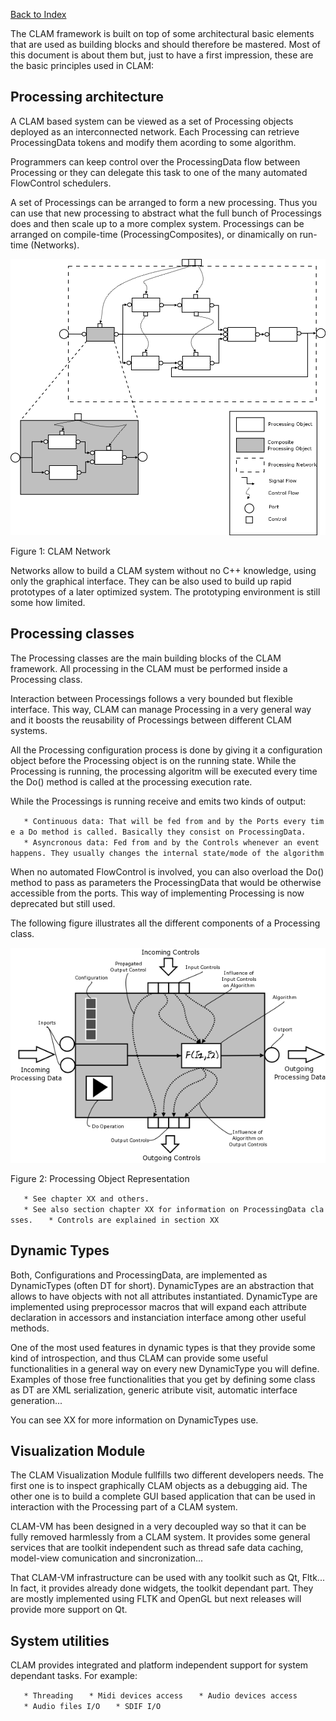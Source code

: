 [Back to Index](DeprecatedDoc/CLAMUserManual "wikilink")

The CLAM framework is built on top of some architectural basic elements that are used as building blocks and should therefore be mastered. Most of this document is about them but, just to have a first impression, these are the basic principles used in CLAM:

Processing architecture
-----------------------

A CLAM based system can be viewed as a set of Processing objects deployed as an interconnected network. Each Processing can retrieve ProcessingData tokens and modify them acording to some algorithm.

Programmers can keep control over the ProcessingData flow between Processing or they can delegate this task to one of the many automated FlowControl schedulers.

A set of Processings can be arranged to form a new processing. Thus you can use that new processing to abstract what the full bunch of Processings does and then scale up to a more complex system. Processings can be arranged on compile-time (ProcessingComposites), or dinamically on run-time (Networks).

![300 px](Basic4MPS.png "300 px")

Figure 1: CLAM Network

Networks allow to build a CLAM system without no C++ knowledge, using only the graphical interface. They can be also used to build up rapid prototypes of a later optimized system. The prototyping environment is still some how limited.

Processing classes
------------------

The Processing classes are the main building blocks of the CLAM framework. All processing in the CLAM must be performed inside a Processing class.

Interaction between Processings follows a very bounded but flexible interface. This way, CLAM can manage Processing in a very general way and it boosts the reusability of Processings between different CLAM systems.

All the Processing configuration process is done by giving it a configuration object before the Processing object is on the running state. While the Processing is running, the processing algoritm will be executed every time the Do() method is called at the processing execution rate.

While the Processings is running receive and emits two kinds of output:

`   * Continuous data: That will be fed from and by the Ports every time a Do method is called. Basically they consist on ProcessingData.`
`   * Asyncronous data: Fed from and by the Controls whenever an event happens. They usually changes the internal state/mode of the algorithm`

When no automated FlowControl is involved, you can also overload the Do() method to pass as parameters the ProcessingData that would be otherwise accessible from the ports. This way of implementing Processing is now deprecated but still used.

The following figure illustrates all the different components of a Processing class.

![300 px](ProcessingObject.png "300 px")

Figure 2: Processing Object Representation

`   * See chapter XX and others.`
`   * See also section chapter XX for information on ProcessingData classes.`
`   * Controls are explained in section XX`

Dynamic Types
-------------

Both, Configurations and ProcessingData, are implemented as DynamicTypes (often DT for short). DynamicTypes are an abstraction that allows to have objects with not all attributes instantiated. DynamicType are implemented using preprocessor macros that will expand each attribute declaration in accessors and instanciation interface among other useful methods.

One of the most used features in dynamic types is that they provide some kind of introspection, and thus CLAM can provide some useful functionalities in a general way on every new DynamicType you will define. Examples of those free functionalities that you get by defining some class as DT are XML serialization, generic atribute visit, automatic interface generation...

You can see XX for more information on DynamicTypes use.

Visualization Module
--------------------

The CLAM Visualization Module fullfills two different developers needs. The first one is to inspect graphically CLAM objects as a debugging aid. The other one is to build a complete GUI based application that can be used in interaction with the Processing part of a CLAM system.

CLAM-VM has been designed in a very decoupled way so that it can be fully removed harmlessly from a CLAM system. It provides some general services that are toolkit independent such as thread safe data caching, model-view comunication and sincronization...

That CLAM-VM infrastructure can be used with any toolkit such as Qt, Fltk... In fact, it provides already done widgets, the toolkit dependant part. They are mostly implemented using FLTK and OpenGL but next releases will provide more support on Qt.

System utilities
----------------

CLAM provides integrated and platform independent support for system dependant tasks. For example:

`   * Threading`
`   * Midi devices access`
`   * Audio devices access`
`   * Audio files I/O`
`   * SDIF I/O`
